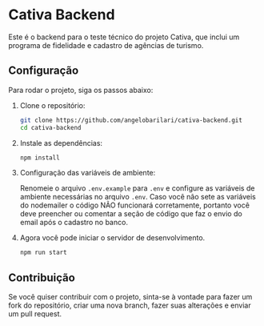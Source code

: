 # Cativa Backend

Este é o backend para o teste técnico do projeto Cativa, que inclui um programa de fidelidade e cadastro de agências de turismo.

## Configuração

Para rodar o projeto, siga os passos abaixo:

1. Clone o repositório:

    ```sh
    git clone https://github.com/angelobarilari/cativa-backend.git
    cd cativa-backend
    ```

2. Instale as dependências:

    ```sh
    npm install
    ```

3. Configuração das variáveis de ambiente:

   Renomeie o arquivo `.env.example` para `.env` e configure as variáveis de ambiente necessárias no arquivo `.env`. Caso você não sete as variáveis do nodemailer o código NÃO funcionará corretamente, portanto você deve preencher ou comentar a seção de código que faz o envio do email após o cadastro no banco.

4. Agora você pode iniciar o servidor de desenvolvimento.

    ```sh
    npm run start
     ```

## Contribuição

Se você quiser contribuir com o projeto, sinta-se à vontade para fazer um fork do repositório, criar uma nova branch, fazer suas alterações e enviar um pull request.
